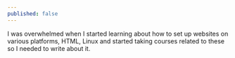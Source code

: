 ```yaml
---
published: false
---
```

I was overwhelmed when I started learning about how to set up websites on various platforms, HTML, Linux and started taking courses related to these so I needed to write about it.  
